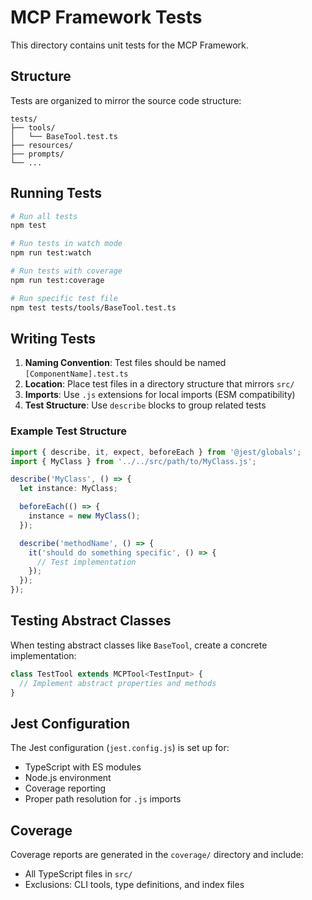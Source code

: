 # MCP Framework Tests

This directory contains unit tests for the MCP Framework.

## Structure

Tests are organized to mirror the source code structure:

```
tests/
├── tools/
│   └── BaseTool.test.ts
├── resources/
├── prompts/
└── ...
```

## Running Tests

```bash
# Run all tests
npm test

# Run tests in watch mode
npm run test:watch

# Run tests with coverage
npm run test:coverage

# Run specific test file
npm test tests/tools/BaseTool.test.ts
```

## Writing Tests

1. **Naming Convention**: Test files should be named `[ComponentName].test.ts`
2. **Location**: Place test files in a directory structure that mirrors `src/`
3. **Imports**: Use `.js` extensions for local imports (ESM compatibility)
4. **Test Structure**: Use `describe` blocks to group related tests

### Example Test Structure

```typescript
import { describe, it, expect, beforeEach } from '@jest/globals';
import { MyClass } from '../../src/path/to/MyClass.js';

describe('MyClass', () => {
  let instance: MyClass;

  beforeEach(() => {
    instance = new MyClass();
  });

  describe('methodName', () => {
    it('should do something specific', () => {
      // Test implementation
    });
  });
});
```

## Testing Abstract Classes

When testing abstract classes like `BaseTool`, create a concrete implementation:

```typescript
class TestTool extends MCPTool<TestInput> {
  // Implement abstract properties and methods
}
```

## Jest Configuration

The Jest configuration (`jest.config.js`) is set up for:
- TypeScript with ES modules
- Node.js environment
- Coverage reporting
- Proper path resolution for `.js` imports

## Coverage

Coverage reports are generated in the `coverage/` directory and include:
- All TypeScript files in `src/`
- Exclusions: CLI tools, type definitions, and index files 
